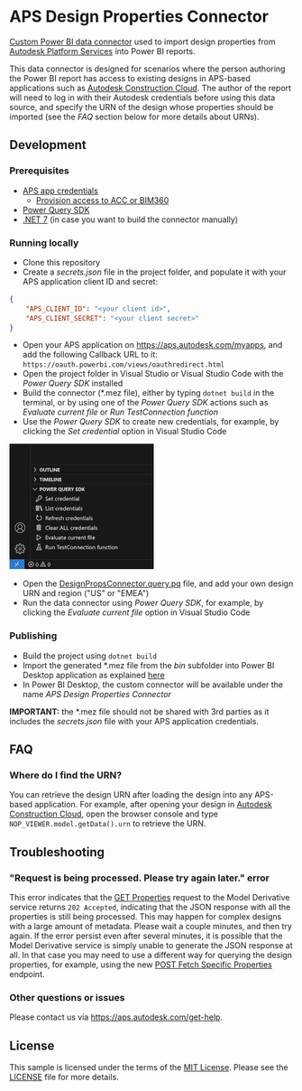 # APS Design Properties Connector

[Custom Power BI data connector](https://learn.microsoft.com/en-us/power-bi/connect-data/desktop-connector-extensibility) used to import design properties from [Autodesk Platform Services](https://aps.autodesk.com) into Power BI reports.

This data connector is designed for scenarios where the person authoring the Power BI report has access to existing designs in APS-based applications such as [Autodesk Construction Cloud](https://construction.autodesk.com). The author of the report will need to log in with their Autodesk credentials before using this data source, and specify the URN of the design whose properties should be imported (see the _FAQ_ section below for more details about URNs).

## Development

### Prerequisites

- [APS app credentials](https://forge.autodesk.com/en/docs/oauth/v2/tutorials/create-app)
  - [Provision access to ACC or BIM360](https://tutorials.autodesk.io/#provision-access-in-other-products)
- [Power Query SDK](https://learn.microsoft.com/en-us/power-query/install-sdk)
- [.NET 7](https://dotnet.microsoft.com/en-us/download/dotnet/7.0) (in case you want to build the connector manually)

### Running locally

- Clone this repository
- Create a _secrets.json_ file in the project folder, and populate it with your APS application client ID and secret:

```json
{
    "APS_CLIENT_ID": "<your client id>",
    "APS_CLIENT_SECRET": "<your client secret>"
}
```

- Open your APS application on https://aps.autodesk.com/myapps, and add the following Callback URL to it: `https://oauth.powerbi.com/views/oauthredirect.html`
- Open the project folder in Visual Studio or Visual Studio Code with the _Power Query SDK_ installed
- Build the connector (*.mez file), either by typing `dotnet build` in the terminal, or by using one of the _Power Query SDK_
actions such as _Evaluate current file_ or _Run TestConnection function_
- Use the _Power Query SDK_ to create new credentials, for example, by clicking the _Set credential_ option in Visual Studio Code

![Set credential](./docs/set-credential.png)

- Open the [DesignPropsConnector.query.pq](./DesignPropsConnector.query.pq) file, and add your own design URN and region ("US" or "EMEA")
- Run the data connector using  _Power Query SDK_, for example, by clicking the _Evaluate current file_ option in Visual Studio Code

### Publishing

- Build the project using `dotnet build`
- Import the generated *.mez file from the _bin_ subfolder into Power BI Desktop application as explained [here](https://learn.microsoft.com/en-us/power-bi/connect-data/desktop-connector-extensibility#custom-connectors)
- In Power BI Desktop, the custom connector will be available under the name _APS Design Properties Connector_

**IMPORTANT:** the *.mez file should not be shared with 3rd parties as it includes the _secrets.json_ file with your APS application credentials.

## FAQ

### Where do I find the URN?

You can retrieve the design URN after loading the design into any APS-based application. For example, after opening your design in [Autodesk Construction Cloud](https://construction.autodesk.com), open the browser console and type `NOP_VIEWER.model.getData().urn` to retrieve the URN.

## Troubleshooting

### "Request is being processed. Please try again later." error

This error indicates that the [GET Properties](https://aps.autodesk.com/en/docs/model-derivative/v2/reference/http/metadata/urn-metadata-guid-properties-GET/) request to the Model Derivative service returns `202 Accepted`, indicating that the JSON response with all the properties is still being processed. This may happen for complex designs with a large amount of metadata. Please wait a couple minutes, and then try again. If the error persist even after several minutes, it is possible that the Model Derivative service is simply unable to generate the JSON response at all. In that case you may need to use a different way for querying the design properties, for example, using the new [POST Fetch Specific Properties](https://aps.autodesk.com/en/docs/model-derivative/v2/reference/http/metadata/urn-metadata-guid-properties-query-POST/) endpoint.

### Other questions or issues

Please contact us via https://aps.autodesk.com/get-help.

## License

This sample is licensed under the terms of the [MIT License](http://opensource.org/licenses/MIT). Please see the [LICENSE](LICENSE) file for more details.
